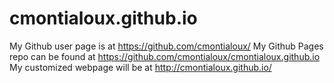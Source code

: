 # cmontialoux.github.io
My Github user page is at <https://github.com/cmontialoux/>
My Github Pages repo can be found at <https://github.com/cmontialoux/cmontialoux.github.io>
My customized webpage will be at <http://cmontialoux.github.io/>
